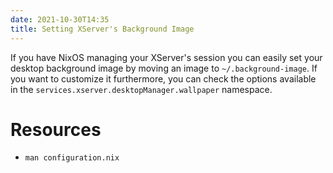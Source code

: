 ```yaml
---
date: 2021-10-30T14:35
title: Setting XServer's Background Image
---
```


If you have NixOS managing your XServer's session you can easily set your
desktop background image by moving an image to `~/.background-image`. If you
want to customize it furthermore, you can check the options available in the
`services.xserver.desktopManager.wallpaper` namespace.

# Resources
- `man configuration.nix`
